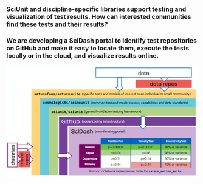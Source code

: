### SciUnit and discipline-specific libraries support testing and visualization of test results.  How can interested communities find these tests and their results?  

### We are developing a **SciDash portal** to identify test repositories on GitHub and make it easy to locate them, execute the tests locally or in the cloud, and visualize results online.

<img src="assets/cosmo-example-crop.png">
